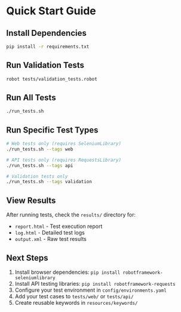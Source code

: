 # Quick Start Guide

## Install Dependencies
```bash
pip install -r requirements.txt
```

## Run Validation Tests
```bash
robot tests/validation_tests.robot
```

## Run All Tests  
```bash
./run_tests.sh
```

## Run Specific Test Types
```bash
# Web tests only (requires SeleniumLibrary)
./run_tests.sh --tags web

# API tests only (requires RequestsLibrary)  
./run_tests.sh --tags api

# Validation tests only
./run_tests.sh --tags validation
```

## View Results
After running tests, check the `results/` directory for:
- `report.html` - Test execution report
- `log.html` - Detailed test logs
- `output.xml` - Raw test results

## Next Steps
1. Install browser dependencies: `pip install robotframework-seleniumlibrary`
2. Install API testing libraries: `pip install robotframework-requests`
3. Configure your test environment in `config/environments.yaml`
4. Add your test cases to `tests/web/` or `tests/api/`
5. Create reusable keywords in `resources/keywords/`